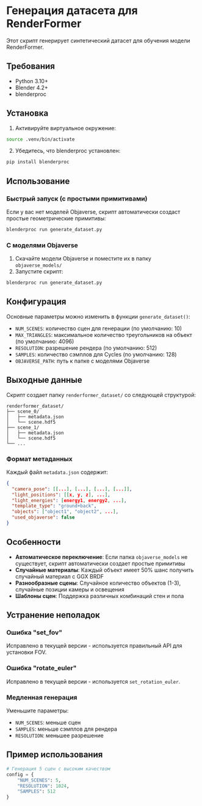 # Генерация датасета для RenderFormer

Этот скрипт генерирует синтетический датасет для обучения модели RenderFormer.

## Требования

- Python 3.10+
- Blender 4.2+
- blenderproc

## Установка

1. Активируйте виртуальное окружение:
```bash
source .venv/bin/activate
```

2. Убедитесь, что blenderproc установлен:
```bash
pip install blenderproc
```

## Использование

### Быстрый запуск (с простыми примитивами)

Если у вас нет моделей Objaverse, скрипт автоматически создаст простые геометрические примитивы:

```bash
blenderproc run generate_dataset.py
```

### С моделями Objaverse

1. Скачайте модели Objaverse и поместите их в папку `objaverse_models/`
2. Запустите скрипт:
```bash
blenderproc run generate_dataset.py
```

## Конфигурация

Основные параметры можно изменить в функции `generate_dataset()`:

- `NUM_SCENES`: количество сцен для генерации (по умолчанию: 10)
- `MAX_TRIANGLES`: максимальное количество треугольников на объект (по умолчанию: 4096)
- `RESOLUTION`: разрешение рендера (по умолчанию: 512)
- `SAMPLES`: количество сэмплов для Cycles (по умолчанию: 128)
- `OBJAVERSE_PATH`: путь к папке с моделями Objaverse

## Выходные данные

Скрипт создает папку `renderformer_dataset/` со следующей структурой:

```
renderformer_dataset/
├── scene_0/
│   ├── metadata.json
│   └── scene.hdf5
├── scene_1/
│   ├── metadata.json
│   └── scene.hdf5
└── ...
```

### Формат метаданных

Каждый файл `metadata.json` содержит:

```json
{
  "camera_pose": [[...], [...], [...], [...]],
  "light_positions": [[x, y, z], ...],
  "light_energies": [energy1, energy2, ...],
  "template_type": "ground+back",
  "objects": ["object1", "object2", ...],
  "used_objaverse": false
}
```

## Особенности

- **Автоматическое переключение**: Если папка `objaverse_models` не существует, скрипт автоматически создает простые примитивы
- **Случайные материалы**: Каждый объект имеет 50% шанс получить случайный материал с GGX BRDF
- **Разнообразные сцены**: Случайное количество объектов (1-3), случайные позиции камеры и освещения
- **Шаблоны сцен**: Поддержка различных комбинаций стен и пола

## Устранение неполадок

### Ошибка "set_fov"
Исправлено в текущей версии - используется правильный API для установки FOV.

### Ошибка "rotate_euler"
Исправлено в текущей версии - используется `set_rotation_euler`.

### Медленная генерация
Уменьшите параметры:
- `NUM_SCENES`: меньше сцен
- `SAMPLES`: меньше сэмплов для рендера
- `RESOLUTION`: меньшее разрешение

## Пример использования

```python
# Генерация 5 сцен с высоким качеством
config = {
    "NUM_SCENES": 5,
    "RESOLUTION": 1024,
    "SAMPLES": 512
}
``` 